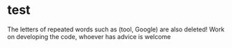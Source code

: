 # test
The letters of repeated words such as (tool, Google) are also deleted!
Work on developing the code, whoever has advice is welcome
